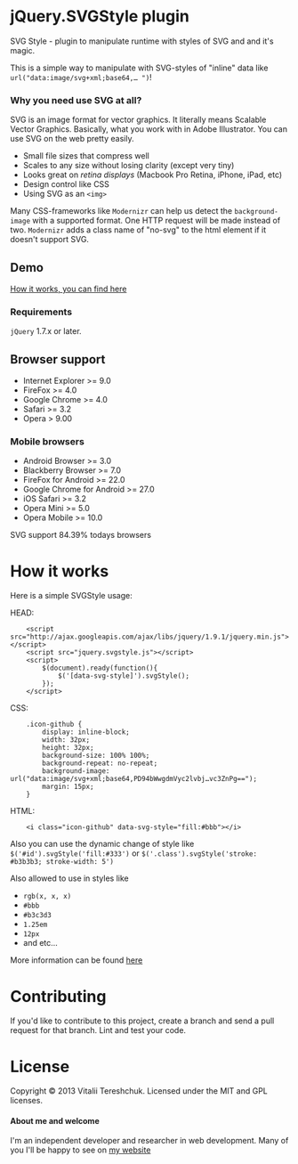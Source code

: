 # jQuery.SVGStyle plugin

SVG Style - plugin to manipulate runtime with styles of SVG and and it's magic.

This is a simple way to manipulate with SVG-styles of "inline" data like `url("data:image/svg+xml;base64,… ")`!

### Why you need use SVG at all?
SVG is an image format for vector graphics. It literally means Scalable Vector Graphics. Basically, what you work with in Adobe Illustrator. You can use SVG on the web pretty easily.

- Small file sizes that compress well
- Scales to any size without losing clarity (except very tiny)
- Looks great on *retina displays* (Macbook Pro Retina, iPhone, iPad, etc)
- Design control like CSS
- Using SVG as an `<img>`

Many CSS-frameworks like `Modernizr` can help us detect the `background-image` with a supported format. One HTTP request will be made instead of two. `Modernizr` adds a class name of "no-svg" to the html element if it doesn't support SVG.


## Demo

[How it works, you can find here](http://xvoland.github.io/jquery-plugin-svg-style/)

### Requirements

`jQuery` 1.7.x or later.


## Browser support

- Internet Explorer >= 9.0
- FireFox >= 4.0
- Google Chrome >= 4.0
- Safari >= 3.2
- Opera > 9.00

### Mobile browsers
- Android Browser >= 3.0
- Blackberry Browser >= 7.0
- FireFox for Android >= 22.0
- Google Chrome for Android >= 27.0
- iOS Safari >= 3.2
- Opera Mini >= 5.0
- Opera Mobile >= 10.0

SVG support 84.39% todays browsers


# How it works
Here is a simple SVGStyle usage:

HEAD:

```
    <script src="http://ajax.googleapis.com/ajax/libs/jquery/1.9.1/jquery.min.js"></script>
    <script src="jquery.svgstyle.js"></script>
    <script>
        $(document).ready(function(){
            $('[data-svg-style]').svgStyle();
        });
    </script>
```

CSS:

```
    .icon-github {
        display: inline-block;
        width: 32px;
        height: 32px;
        background-size: 100% 100%;
        background-repeat: no-repeat;
        background-image: url("data:image/svg+xml;base64,PD94bWwgdmVyc2lvbj…vc3ZnPg==");
        margin: 15px;
    }
```

HTML:

```
    <i class="icon-github" data-svg-style="fill:#bbb"></i>

```

Also you can use the dynamic change of style like `$('#id').svgStyle('fill:#333')` or `$('.class').svgStyle('stroke: #b3b3b3; stroke-width: 5')`

Also allowed to use in styles like

- `rgb(x, x, x)`
- `#bbb`
- `#b3c3d3`
- `1.25em`
- `12px`
- and etc…

More information can be found [here](http://www.w3.org/TR/SVG/styling.html)

# Contributing

If you'd like to contribute to this project, create a branch and send a pull request for that branch. Lint and test your code.

# License

Copyright © 2013 Vitalii Tereshchuk. Licensed under the MIT and GPL licenses.

#### About me and welcome
I'm an independent developer and researcher in web development. Many of you I'll be happy to see on [my website](http://dotoca.net)
